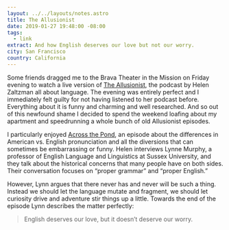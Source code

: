 ```yaml
---
layout: ../../layouts/notes.astro
title: The Allusionist
date: 2019-01-27 19:48:00 -08:00
tags:
  - link
extract: And how English deserves our love but not our worry.
city: San Francisco
country: California
---
```


Some friends dragged me to the Brava Theater in the Mission on Friday evening to watch a live version of [The Allusionist](https://www.theallusionist.org/), the podcast by Helen Zaltzman all about language. The evening was entirely perfect and I immediately felt guilty for not having listened to her podcast before. Everything about it is funny and charming and well researched. And so out of this newfound shame I decided to spend the weekend loafing about my apartment and speedrunning a whole bunch of old Allusionist episodes.

I particularly enjoyed [Across the Pond](https://www.theallusionist.org/allusionist/across-the-pond), an episode about the differences in American vs. English pronunciation and all the diversions that can sometimes be embarrassing or funny. Helen interviews Lynne Murphy, a professor of English Language and Linguistics at Sussex University, and they talk about the historical concerns that many people have on both sides. Their conversation focuses on “proper grammar” and “proper English.”

However, Lynn argues that there never has and never will be such a thing. Instead we should let the language mutate and fragment, we should let curiosity drive and adventure stir things up a little. Towards the end of the episode Lynn describes the matter perfectly:

> English deserves our love, but it doesn’t deserve our worry.
